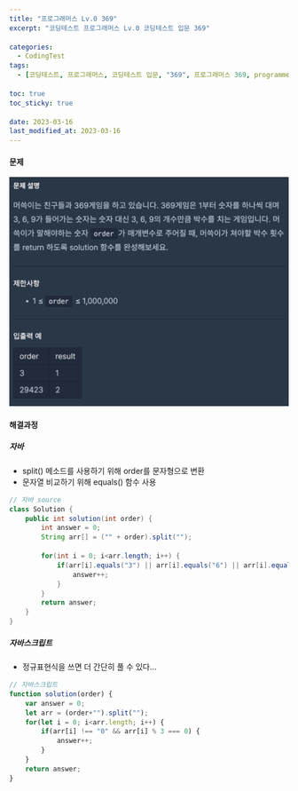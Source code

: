 ```yaml
---
title: "프로그래머스 Lv.0 369"
excerpt: "코딩테스트 프로그래머스 Lv.0 코딩테스트 입문 369"

categories:
  - CodingTest
tags:
  - [코딩테스트, 프로그래머스, 코딩테스트 입문, "369", 프로그래머스 369, programmers, codingtest, 코딩테스트 연습, 프로그래머스 369 자바, 자바 코딩 테스트, 자바 369, 자바스크립트 369, 369 자바스크립트]

toc: true
toc_sticky: true
 
date: 2023-03-16
last_modified_at: 2023-03-16
---
```


#### 문제
![58](/assets/images/58.png)

#### 해결과정

##### 자바 
* split() 메소드를 사용하기 위해 order를 문자형으로 변환
* 문자열 비교하기 위해 equals() 함수 사용

```java
// 자바 source
class Solution {
    public int solution(int order) {
        int answer = 0;
        String arr[] = ("" + order).split("");

        for(int i = 0; i<arr.length; i++) {
            if(arr[i].equals("3") || arr[i].equals("6") || arr[i].equals("9")) {
                answer++;
            }
        }
        return answer;
    }
}
```

##### 자바스크립트 
* 정규표현식을 쓰면 더 간단히 풀 수 있다...
```javascript
// 자바스크립트
function solution(order) {
    var answer = 0;
    let arr = (order+"").split("");
    for(let i = 0; i<arr.length; i++) {
        if(arr[i] !== "0" && arr[i] % 3 === 0) {
            answer++;
        }
    }
    return answer;
}
```